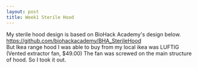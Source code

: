 ```yaml
---
layout: post
title: Week1 Sterile Hood
---
```


My sterile hood design is based on BioHack Academy's design below.
https://github.com/biohackacademy/BHA_SterileHood<br>
But Ikea range hood I was able to buy from my local ikea was LUFTIG (Vented extractor fan, $49.00)
The fan was screwed on the main structure of hood. So I took it out.
